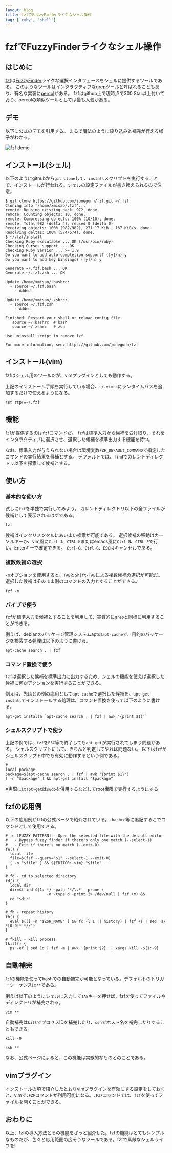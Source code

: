 ```yaml
---
layout: blog
title: fzfでFuzzyFinderライクなシェル操作
tag: ['ruby', 'shell']
---
```


# fzfでFuzzyFinderライクなシェル操作

## はじめに

[fzf](https://github.com/junegunn/fzf)は[FuzzyFinder](http://www.vim.org/scripts/script.php?script_id=1984)ライクな選択インタフェースをシェルに提供するツールである。
このようなツールはインタラクティブなgrepツールと呼ばれることもあり、有名な実装に[percol](https://github.com/mooz/percol)がある。
fzfはgithub上で現時点で300 Star以上付いており、percolの類似ツールとしては最も人気がある。

## デモ

以下に公式のデモを引用する。
まるで魔法のように絞り込みと補完が行える様子がわかる。

![fzf demo](https://camo.githubusercontent.com/0b07def9e05309281212369b118fcf9b9fc7948e/68747470733a2f2f7261772e6769746875622e636f6d2f6a756e6567756e6e2f692f6d61737465722f667a662e676966)

## インストール(シェル)

以下のようにgithubから`git clone`して、`install`スクリプトを実行することで、インストールが行われる。シェルの設定ファイルが書き換えられるので注意。

~~~~
$ git clone https://github.com/junegunn/fzf.git ~/.fzf
Cloning into '/home/xmisao/.fzf'...
remote: Reusing existing pack: 972, done.
remote: Counting objects: 10, done.
remote: Compressing objects: 100% (10/10), done.
remote: Total 982 (delta 4), reused 0 (delta 0)
Receiving objects: 100% (982/982), 271.17 KiB | 167 KiB/s, done.
Resolving deltas: 100% (574/574), done.
$ ~/.fzf/install
Checking Ruby executable ... OK (/usr/bin/ruby)
Checking Curses support ... OK
Checking Ruby version ... >= 1.9
Do you want to add auto-completion support? ([y]/n) y
Do you want to add key bindings? ([y]/n) y

Generate ~/.fzf.bash ... OK
Generate ~/.fzf.zsh ... OK

Update /home/xmisao/.bashrc:
  - source ~/.fzf.bash
    - Added

Update /home/xmisao/.zshrc:
  - source ~/.fzf.zsh
    - Added

Finished. Restart your shell or reload config file.
   source ~/.bashrc  # bash
   source ~/.zshrc   # zsh

Use uninstall script to remove fzf.

For more information, see: https://github.com/junegunn/fzf
~~~~

## インストール(vim)

fzfはシェル用のツールだが、vimプラグインとしても動作する。

上記のインストール手順を実行している場合、`~/.vimrc`にランタイムパスを追加するだけで使えるようになる。

~~~~
set rtp+=~/.fzf
~~~~

## 機能

fzfが提供するのは`fzf`コマンドだ。
`fzf`は標準入力から候補を受け取り、それをインタラクティブに選択させ、選択した候補を標準出力する機能を持つ。

なお、標準入力が与えられない場合は環境変数`FZF_DEFAULT_COMMAND`で指定したコマンドの実行結果を候補とする。
デフォルトでは、`find`でカレントディレクトリ以下を探索して候補とする。

## 使い方

### 基本的な使い方

試しに`fzf`を単独で実行してみよう。
カレントディレクトリ以下の全ファイルが候補として表示されるはずである。

~~~~
fzf
~~~~

候補はインクリメンタルにあいまい検索が可能である。
選択候補の移動はカーソルキーか、vim風に`Ctrl-J`、`CTRL-K`またはemacs風に`Ctrl-N`、`CTRL-P`で行い、Enterキーで確定できる。
`Ctrl-C`、`Ctrl-G`、`ESC`はキャンセルである。

### 複数候補の選択

`-m`オプションを使用すると、`TAB`と`Shift-TAB`による複数候補の選択が可能だ。
選択した候補はそのまま別のコマンドの入力とすることができる。

~~~~
fzf -m
~~~~

### パイプで使う

`fzf`が標準入力を候補とすることを利用して、実質的に`grep`と同様に利用することができる。

例えば、debianのパッケージ管理システムaptの`apt-cache`で、目的のパッケージを検索する処理は以下のように書ける。

~~~~
apt-cache search . | fzf
~~~~

### コマンド置換で使う

`fzf`は選択した候補を標準出力に出力するため、シェルの機能を使えば選択した候補に何かアクションを実行することができる。

例えば、先ほどの例の応用として`apt-cache`で選択した候補を、`apt-get install`でインストールする処理は、コマンド置換を使って以下のように書ける。

~~~~
apt-get installa `apt-cache search . | fzf | awk '{print $1}'`
~~~~

### シェルスクリプトで使う

上記の例では、`fzf`を`ESC`等で終了しても`apt-get`が実行されてしまう問題がある。
シェルスクリプトにして、きちんと判定してやれば問題ない。
以下は`fzf`がシェルスクリプト中でも有効に動作するという例である。

~~~~
#
local package
package=$(apt-cache search . | fzf | awk '{print $1}')
[ -n "$package" ] && apt-get install "$package"
~~~~

※実際には`apt-get`は`sudo`を併用するなどしてroot権限で実行するようにする

## fzfの応用例

以下の応用例がfzfの公式ページで紹介されている。`.bashrc`等に追記するこでコマンドとして使用できる。

~~~~
# fe [FUZZY PATTERN] - Open the selected file with the default editor
#   - Bypass fuzzy finder if there's only one match (--select-1)
#   - Exit if there's no match (--exit-0)
fe() {
  local file
  file=$(fzf --query="$1" --select-1 --exit-0)
  [ -n "$file" ] && ${EDITOR:-vim} "$file"
}

# fd - cd to selected directory
fd() {
  local dir
  dir=$(find ${1:-*} -path '*/\.*' -prune \
                  -o -type d -print 2> /dev/null | fzf +m) &&
  cd "$dir"
}

# fh - repeat history
fh() {
  eval $(([ -n "$ZSH_NAME" ] && fc -l 1 || history) | fzf +s | sed 's/ *[0-9]* *//')
}

# fkill - kill process
fkill() {
  ps -ef | sed 1d | fzf -m | awk '{print $2}' | xargs kill -${1:-9}
~~~~

## 自動補完

fzfの機能を使ってbashでの自動補完が可能となっている。デフォルトのトリガーシーケンスは`**`である。

例えば以下のようにシェルに入力して`TAB`キーを押せば、fzfを使ってファイルやディレクトリが補完される。

~~~~
vim **
~~~~

自動補完は`kill`でプロセスIDを補完したり、`ssh`でホスト名を補完したりすることもできる。

~~~~
kill -9
~~~~

~~~~
ssh **
~~~~

なお、公式ページによると、この機能は実験的なものとのことである。

## vimプラグイン

インストールの項で紹介したとおりvimプラグインを有効にする設定をしておくと、vimで`:FZF`コマンドが利用可能になる。`:FZF`コマンドでは、`fzf`を使ってファイルを開くことができる。


## おわりに

以上、fzfの導入方法とその機能をざっと紹介した。fzfの機能はとてもシンプルなものだが、色々と応用範囲の広そうなツールである。fzfで素敵なシェルライフを!
